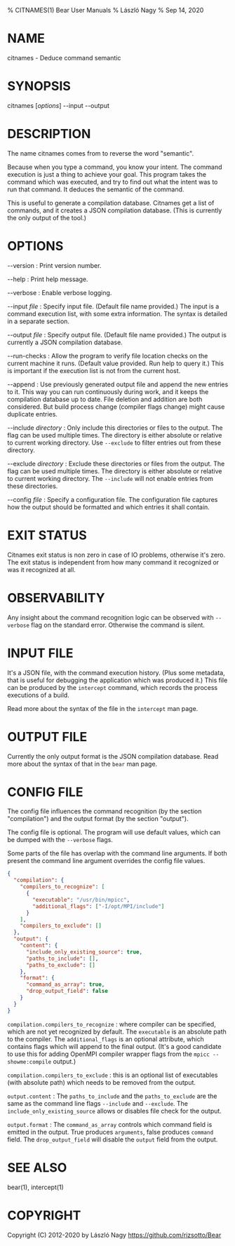 % CITNAMES(1) Bear User Manuals
% László Nagy
% Sep 14, 2020

# NAME

citnames - Deduce command semantic

# SYNOPSIS

citnames [*options*] --input <file> --output <file>

# DESCRIPTION

The name citnames comes from to reverse the word "semantic".

Because when you type a command, you know your intent. The command
execution is just a thing to achieve your goal. This program takes
the command which was executed, and try to find out what the intent
was to run that command. It deduces the semantic of the command.

This is useful to generate a compilation database. Citnames get a
list of commands, and it creates a JSON compilation database. (This
is currently the only output of the tool.)

# OPTIONS

\--version
:   Print version number.

\--help
:   Print help message.

\--verbose
:   Enable verbose logging.

\--input *file*
:   Specify input file. (Default file name provided.) The input is a
    command execution list, with some extra information. The syntax
    is detailed in a separate section.

\--output *file*
:   Specify output file. (Default file name provided.) The output is
    currently a JSON compilation database.

\--run-checks
:   Allow the program to verify file location checks on the current machine
    it runs. (Default value provided. Run help to query it.) This is important
    if the execution list is not from the current host.

\--append
:   Use previously generated output file and append the new entries to it.
	This way you can run continuously during work, and it keeps the
	compilation database up to date. File deletion and addition are both
	considered. But build process change (compiler flags change) might
	cause duplicate entries.

\--include *directory*
:   Only include this directories or files to the output. The flag can
    be used multiple times. The directory is either absolute or
    relative to current working directory. Use `--exclude` to filter
    entries out from these directory.

\--exclude *directory*
:   Exclude these directories or files from the output. The flag can
    be used multiple times. The directory is either absolute or
    relative to current working directory. The `--include` will
    not enable entries from these directories.

\--config *file*
:   Specify a configuration file. The configuration file captures how
    the output should be formatted and which entries it shall contain.

# EXIT STATUS

Citnames exit status is non zero in case of IO problems, otherwise it's zero.
The exit status is independent from how many command it recognized or was
it recognized at all.

# OBSERVABILITY

Any insight about the command recognition logic can be observed with `--verbose`
flag on the standard error. Otherwise the command is silent.

# INPUT FILE

It's a JSON file, with the command execution history. (Plus some metadata, that
is useful for debugging the application which was produced it.) This file can
be produced by the `intercept` command, which records the process executions
of a build.

Read more about the syntax of the file in the `intercept` man page.

# OUTPUT FILE

Currently the only output format is the JSON compilation database.
Read more about the syntax of that in the `bear` man page. 

# CONFIG FILE

The config file influences the command recognition (by the section "compilation")
and the output format (by the section "output").

The config file is optional. The program will use default values, which can be
dumped with the `--verbose` flags.

Some parts of the file has overlap with the command line arguments. If both present
the command line argument overrides the config file values.

```json
{
  "compilation": {
    "compilers_to_recognize": [
      {
        "executable": "/usr/bin/mpicc",
        "additional_flags": ["-I/opt/MPI/include"]
      }
    ],
    "compilers_to_exclude": []
  },
  "output": {
    "content": {
      "include_only_existing_source": true,
      "paths_to_include": [],
      "paths_to_exclude": []
    },
    "format": {
      "command_as_array": true,
      "drop_output_field": false
    }
  }
}
```

`compilation.compilers_to_recognize`
:   where compiler can be specified, which are not yet recognized by default.
    The `executable` is an absolute path to the compiler. The `additional_flags`
    is an optional attribute, which contains flags which will append to the final
    output. (It's a good candidate to use this for adding OpenMPI compiler wrapper
    flags from the `mpicc --showme:compile` output.)

`compilation.compilers_to_exclude`
:   this is an optional list of executables (with absolute path) which needs to
    be removed from the output.

`output.content`
:   The `paths_to_include` and the `paths_to_exclude` are the same as the command
    line flags `--include` and `--exclude`. The `include_only_existing_source`
    allows or disables file check for the output.

`output.format`
:   The `command_as_array` controls which command field is emitted in the output.
    True produces `arguments`, false produces `command` field. The `drop_output_field`
    will disable the `output` field from the output.

# SEE ALSO

bear(1), intercept(1)

# COPYRIGHT

Copyright (C) 2012-2020 by László Nagy
<https://github.com/rizsotto/Bear>
